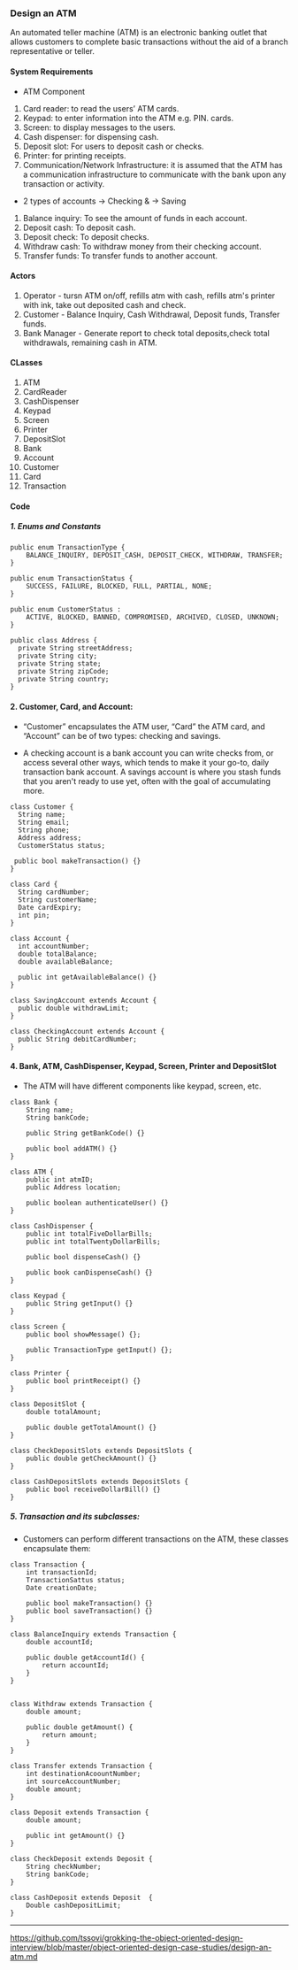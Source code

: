 ### Design an ATM
An automated teller machine (ATM) is an electronic banking outlet that allows customers to complete basic transactions without the aid of a branch representative or teller.

#### System Requirements
* ATM Component
1. Card reader: to read the users’ ATM cards.
2. Keypad: to enter information into the ATM e.g. PIN. cards.
3. Screen: to display messages to the users.
4. Cash dispenser: for dispensing cash.
5. Deposit slot: For users to deposit cash or checks.
6. Printer: for printing receipts.
7. Communication/Network Infrastructure: it is assumed that the ATM has a communication infrastructure to communicate with the bank upon any transaction or activity.

* 2 types of accounts -> Checking & -> Saving
1. Balance inquiry: To see the amount of funds in each account.
2. Deposit cash: To deposit cash.
3. Deposit check: To deposit checks.
4. Withdraw cash: To withdraw money from their checking account.
5. Transfer funds: To transfer funds to another account.

#### Actors
1. Operator - tursn ATM on/off, refills atm with cash, refills atm's printer with ink, take out deposited cash and check.
2. Customer - Balance Inquiry, Cash Withdrawal, Deposit funds, Transfer funds.
3. Bank Manager - Generate report to check total deposits,check total withdrawals, remaining cash in ATM.

#### CLasses
1. ATM
2. CardReader
3. CashDispenser
4. Keypad
5. Screen
6. Printer
7. DepositSlot
8. Bank
9. Account
10. Customer
11. Card
12. Transaction

#### Code

##### 1. Enums and Constants

```
public enum TransactionType {
    BALANCE_INQUIRY, DEPOSIT_CASH, DEPOSIT_CHECK, WITHDRAW, TRANSFER;
}

public enum TransactionStatus {
    SUCCESS, FAILURE, BLOCKED, FULL, PARTIAL, NONE;
}

public enum CustomerStatus :
    ACTIVE, BLOCKED, BANNED, COMPROMISED, ARCHIVED, CLOSED, UNKNOWN;
}

public class Address {
  private String streetAddress;
  private String city;
  private String state;
  private String zipCode;
  private String country;
}
```

#### 2. Customer, Card, and Account: 
- “Customer” encapsulates the ATM user, “Card” the ATM card, and “Account” can be of two types: checking and savings.

* A checking account is a bank account you can write checks from, or access several other ways, which tends to make it your go-to, daily transaction bank account. A savings account is where you stash funds that you aren't ready to use yet, often with the goal of accumulating more.


```
class Customer {
  String name;
  String email;
  String phone;
  Address address;
  CustomerStatus status;
  
 public bool makeTransaction() {}
}

class Card {
  String cardNumber;
  String customerName;
  Date cardExpiry;
  int pin;
}

class Account {
  int accountNumber;
  double totalBalance;
  double availableBalance;
  
  public int getAvailableBalance() {}
}

class SavingAccount extends Account {
  public double withdrawLimit;
}

class CheckingAccount extends Account {
  public String debitCardNumber;
}
```

#### 4. Bank, ATM, CashDispenser, Keypad, Screen, Printer and DepositSlot
* The ATM will have different components like keypad, screen, etc.

```
class Bank {
    String name;
    String bankCode;
    
    public String getBankCode() {}
    
    public bool addATM() {}
}

class ATM {
    public int atmID;
    public Address location;
    
    public boolean authenticateUser() {}
}

class CashDispenser {
    public int totalFiveDollarBills;
    public int totalTwentyDollarBills;
    
    public bool dispenseCash() {}
    
    public book canDispenseCash() {}
}

class Keypad {
    public String getInput() {}
}

class Screen {
    public bool showMessage() {};
    
    public TransactionType getInput() {};
}

class Printer {
    public bool printReceipt() {}
}

class DepositSlot {
    double totalAmount;
    
    public double getTotalAmount() {}
}

class CheckDepositSlots extends DepositSlots {
    public double getCheckAmount() {}
}

class CashDepositSlots extends DepositSlots {
    public bool receiveDollarBill() {}
}
```

##### 5. Transaction and its subclasses: 
* Customers can perform different transactions on the ATM, these classes encapsulate them:

```
class Transaction {
    int transactionId;
    TransactionSattus status;
    Date creationDate;
    
    public bool makeTransaction() {}
    public bool saveTransaction() {}
}

class BalanceInquiry extends Transaction {
    double accountId;
    
    public double getAccountId() {
        return accountId;
    }
}


class Withdraw extends Transaction {
    double amount;
    
    public double getAmount() {
        return amount;
    }
}

class Transfer extends Transaction {
    int destinationAcoountNumber;
    int sourceAccountNumber;
    double amount;
}

class Deposit extends Transaction {
    double amount;
    
    public int getAmount() {}
}

class CheckDeposit extends Deposit {
    String checkNumber;
    String bankCode;
}

class CashDeposit extends Deposit  {
    Double cashDepositLimit;
}
```

----------------------------

https://github.com/tssovi/grokking-the-object-oriented-design-interview/blob/master/object-oriented-design-case-studies/design-an-atm.md
